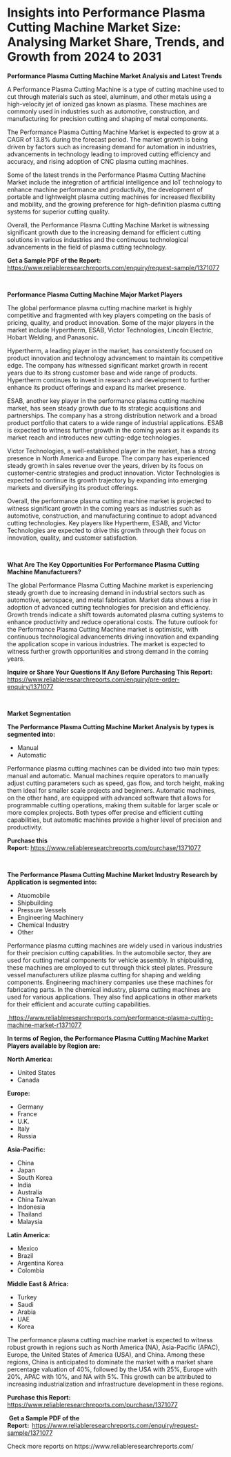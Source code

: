 <p><h1>Insights into Performance Plasma Cutting Machine Market Size: Analysing Market Share, Trends, and Growth from 2024 to 2031</h1></p><p><strong>Performance Plasma Cutting Machine Market Analysis and Latest Trends</strong></p>
<p><p>A Performance Plasma Cutting Machine is a type of cutting machine used to cut through materials such as steel, aluminum, and other metals using a high-velocity jet of ionized gas known as plasma. These machines are commonly used in industries such as automotive, construction, and manufacturing for precision cutting and shaping of metal components.</p><p>The Performance Plasma Cutting Machine Market is expected to grow at a CAGR of 13.8% during the forecast period. The market growth is being driven by factors such as increasing demand for automation in industries, advancements in technology leading to improved cutting efficiency and accuracy, and rising adoption of CNC plasma cutting machines.</p><p>Some of the latest trends in the Performance Plasma Cutting Machine Market include the integration of artificial intelligence and IoT technology to enhance machine performance and productivity, the development of portable and lightweight plasma cutting machines for increased flexibility and mobility, and the growing preference for high-definition plasma cutting systems for superior cutting quality.</p><p>Overall, the Performance Plasma Cutting Machine Market is witnessing significant growth due to the increasing demand for efficient cutting solutions in various industries and the continuous technological advancements in the field of plasma cutting technology.</p></p>
<p><strong>Get a Sample PDF of the Report:&nbsp;</strong> <a href="https://www.reliableresearchreports.com/enquiry/request-sample/1371077">https://www.reliableresearchreports.com/enquiry/request-sample/1371077</a></p>
<p>&nbsp;</p>
<p><strong>Performance Plasma Cutting Machine Major Market Players</strong></p>
<p><p>The global performance plasma cutting machine market is highly competitive and fragmented with key players competing on the basis of pricing, quality, and product innovation. Some of the major players in the market include Hypertherm, ESAB, Victor Technologies, Lincoln Electric, Hobart Welding, and Panasonic.</p><p>Hypertherm, a leading player in the market, has consistently focused on product innovation and technology advancement to maintain its competitive edge. The company has witnessed significant market growth in recent years due to its strong customer base and wide range of products. Hypertherm continues to invest in research and development to further enhance its product offerings and expand its market presence.</p><p>ESAB, another key player in the performance plasma cutting machine market, has seen steady growth due to its strategic acquisitions and partnerships. The company has a strong distribution network and a broad product portfolio that caters to a wide range of industrial applications. ESAB is expected to witness further growth in the coming years as it expands its market reach and introduces new cutting-edge technologies.</p><p>Victor Technologies, a well-established player in the market, has a strong presence in North America and Europe. The company has experienced steady growth in sales revenue over the years, driven by its focus on customer-centric strategies and product innovation. Victor Technologies is expected to continue its growth trajectory by expanding into emerging markets and diversifying its product offerings.</p><p>Overall, the performance plasma cutting machine market is projected to witness significant growth in the coming years as industries such as automotive, construction, and manufacturing continue to adopt advanced cutting technologies. Key players like Hypertherm, ESAB, and Victor Technologies are expected to drive this growth through their focus on innovation, quality, and customer satisfaction.</p></p>
<p>&nbsp;</p>
<p><strong>What Are The Key Opportunities For Performance Plasma Cutting Machine Manufacturers?</strong></p>
<p><p>The global Performance Plasma Cutting Machine market is experiencing steady growth due to increasing demand in industrial sectors such as automotive, aerospace, and metal fabrication. Market data shows a rise in adoption of advanced cutting technologies for precision and efficiency. Growth trends indicate a shift towards automated plasma cutting systems to enhance productivity and reduce operational costs. The future outlook for the Performance Plasma Cutting Machine market is optimistic, with continuous technological advancements driving innovation and expanding the application scope in various industries. The market is expected to witness further growth opportunities and strong demand in the coming years.</p></p>
<p><strong>Inquire or Share Your Questions If Any Before Purchasing This Report:</strong> <a href="https://www.reliableresearchreports.com/enquiry/pre-order-enquiry/1371077">https://www.reliableresearchreports.com/enquiry/pre-order-enquiry/1371077</a></p>
<p>&nbsp;</p>
<p><strong>Market Segmentation</strong></p>
<p><strong>The Performance Plasma Cutting Machine Market Analysis by types is segmented into:</strong></p>
<p><ul><li>Manual</li><li>Automatic</li></ul></p>
<p><p>Performance plasma cutting machines can be divided into two main types: manual and automatic. Manual machines require operators to manually adjust cutting parameters such as speed, gas flow, and torch height, making them ideal for smaller scale projects and beginners. Automatic machines, on the other hand, are equipped with advanced software that allows for programmable cutting operations, making them suitable for larger scale or more complex projects. Both types offer precise and efficient cutting capabilities, but automatic machines provide a higher level of precision and productivity.</p></p>
<p><strong>Purchase this Report:&nbsp;</strong><a href="https://www.reliableresearchreports.com/purchase/1371077">https://www.reliableresearchreports.com/purchase/1371077</a></p>
<p>&nbsp;</p>
<p><strong>The Performance Plasma Cutting Machine Market Industry Research by Application is segmented into:</strong></p>
<p><ul><li>Atuomobile</li><li>Shipbuilding</li><li>Pressure Vessels</li><li>Engineering Machinery</li><li>Chemical Industry</li><li>Other</li></ul></p>
<p><p>Performance plasma cutting machines are widely used in various industries for their precision cutting capabilities. In the automobile sector, they are used for cutting metal components for vehicle assembly. In shipbuilding, these machines are employed to cut through thick steel plates. Pressure vessel manufacturers utilize plasma cutting for shaping and welding components. Engineering machinery companies use these machines for fabricating parts. In the chemical industry, plasma cutting machines are used for various applications. They also find applications in other markets for their efficient and accurate cutting capabilities.</p></p>
<p><a href="https://www.reliableresearchreports.com/performance-plasma-cutting-machine-market-r1371077">&nbsp;https://www.reliableresearchreports.com/performance-plasma-cutting-machine-market-r1371077</a></p>
<p><strong>In terms of Region, the Performance Plasma Cutting Machine Market Players available by Region are:</strong></p>
<p>
    <p> <strong> North America: </strong>
        <ul>
            <li>United States</li>
            <li>Canada</li>
        </ul>
        </p> 
    <p> <strong> Europe: </strong>
        <ul>
            <li>Germany</li>
            <li>France</li>
            <li>U.K.</li>
            <li>Italy</li>
            <li>Russia</li>
        </ul>
        </p> 
    <p> <strong> Asia-Pacific: </strong>
        <ul>
            <li>China</li>
            <li>Japan</li>
            <li>South Korea</li>
            <li>India</li>
            <li>Australia</li>
            <li>China Taiwan</li>
            <li>Indonesia</li>
            <li>Thailand</li>
            <li>Malaysia</li>
        </ul>
        </p> 
    <p> <strong> Latin America: </strong>
        <ul>
            <li>Mexico</li>
            <li>Brazil</li>
            <li>Argentina Korea</li>
            <li>Colombia</li>
        </ul>
        </p> 
    <p> <strong> Middle East & Africa: </strong>
        <ul>
            <li>Turkey</li>
            <li>Saudi</li>
            <li>Arabia</li>
            <li>UAE</li>
            <li>Korea</li>
        </ul>
    </p>
    </p>
<p><p>The performance plasma cutting machine market is expected to witness robust growth in regions such as North America (NA), Asia-Pacific (APAC), Europe, the United States of America (USA), and China. Among these regions, China is anticipated to dominate the market with a market share percentage valuation of 40%, followed by the USA with 25%, Europe with 20%, APAC with 10%, and NA with 5%. This growth can be attributed to increasing industrialization and infrastructure development in these regions.</p></p>
<p><strong>Purchase this Report: </strong><a href="https://www.reliableresearchreports.com/purchase/1371077">https://www.reliableresearchreports.com/purchase/1371077</a></p>
<p>&nbsp;<strong>Get a Sample PDF of the Report:&nbsp;&nbsp;</strong><a href="https://www.reliableresearchreports.com/enquiry/request-sample/1371077">https://www.reliableresearchreports.com/enquiry/request-sample/1371077</a></p>
<p><strong></strong></p>
<p>Check more reports on https://www.reliableresearchreports.com/</p>